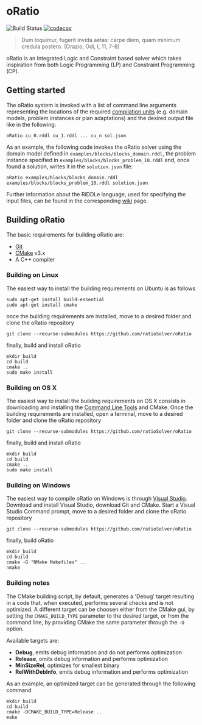 # oRatio

![Build Status](https://github.com/ratioSolver/oRatio/actions/workflows/cmake.yml/badge.svg)
[![codecov](https://codecov.io/gh/ratioSolver/oRatio/branch/master/graph/badge.svg)](https://codecov.io/gh/ratioSolver/oRatio)

> Dum loquimur, fugerit invida aetas: carpe diem, quam minimum credula postero. (Orazio, Odi, I, 11, 7-8)

oRatio is an Integrated Logic and Constraint based solver which takes inspiration from both Logic Programming (LP) and Constraint Programming (CP).

## Getting started

The oRatio system is invoked with a list of command line arguments representing the locations of the required [compilation units](https://github.com/ratioSolver/RiDDLe/wiki) (e.g. domain models, problem instances or plan adaptations) and the desired output file like in the following:

```shell
oRatio cu_0.rddl cu_1.rddl ... cu_n sol.json
```

As an example, the following code invokes the oRatio solver using the domain model defined in `examples/blocks/blocks_domain.rddl`, the problem instance specified in `examples/blocks/blocks_problem_10.rddl` and, once found a solution, writes it in the `solution.json` file:

```shell
oRatio examples/blocks/blocks_domain.rddl examples/blocks/blocks_problem_10.rddl solution.json
```

Further information about the RiDDLe language, used for specifying the input files, can be found in the corresponding [wiki](https://github.com/ratioSolver/RiDDLe/wiki) page.

## Building oRatio

The basic requirements for building oRatio are:

- [Git](https://git-scm.com/)
- [CMake](https://cmake.org) v3.x
- A C++ compiler

### Building on Linux

The easiest way to install the building requirements on Ubuntu is as follows

```shell
sudo apt-get install build-essential
sudo apt-get install cmake
```

once the building requirements are installed, move to a desired folder and clone the oRatio repository

```shell
git clone --recurse-submodules https://github.com/ratioSolver/oRatio
```

finally, build and install oRatio

```shell
mkdir build
cd build
cmake ..
sudo make install
```

### Building on OS X

The easiest way to install the building requirements on OS X consists in downloading and installing the [Command Line Tools](https://developer.apple.com/downloads/) and CMake. Once the building requirements are installed, open a terminal, move to a desired folder and clone the oRatio repository

```shell
git clone --recurse-submodules https://github.com/ratioSolver/oRatio
```

finally, build and install oRatio

```shell
mkdir build
cd build
cmake ..
sudo make install
```

### Building on Windows

The easiest way to compile oRatio on Windows is through [Visual Studio](https://www.visualstudio.com/). Download and install Visual Studio, download Git and CMake. Start a Visual Studio Command prompt, move to a desired folder and clone the oRatio repository

```shell
git clone --recurse-submodules https://github.com/ratioSolver/oRatio
```

finally, build oRatio

```shell
mkdir build
cd build
cmake -G "NMake Makefiles" ..
nmake
```

### Building notes

The CMake building script, by default, generates a 'Debug' target resulting in a code that, when executed, performs several checks and is not optimized. A different target can be choosen either from the CMake gui, by setting the `CMAKE_BUILD_TYPE` parameter to the desired target, or from the command line, by providing CMake the same parameter through the `-D` option.

Available targets are:

* **Debug**, emits debug information and do not performs optimization
* **Release**, omits debug information and performs optimization
* **MinSizeRel**, optimizes for smallest binary
* **RelWithDebInfo**, emits debug information and performs optimization

As an example, an optimized target can be generated through the following command

```shell
mkdir build
cd build
cmake -DCMAKE_BUILD_TYPE=Release ..
make
```
